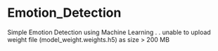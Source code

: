 # Emotion_Detection
Simple Emotion Detection using Machine Learning
.
.
unable to upload weight file (model_weight.weights.h5) as size > 200 MB
